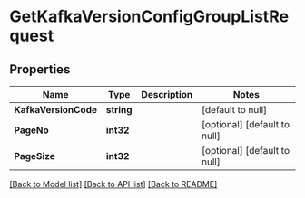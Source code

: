 # GetKafkaVersionConfigGroupListRequest

## Properties
Name | Type | Description | Notes
------------ | ------------- | ------------- | -------------
**KafkaVersionCode** | **string** |  | [default to null]
**PageNo** | **int32** |  | [optional] [default to null]
**PageSize** | **int32** |  | [optional] [default to null]

[[Back to Model list]](../README.md#documentation-for-models) [[Back to API list]](../README.md#documentation-for-api-endpoints) [[Back to README]](../README.md)


